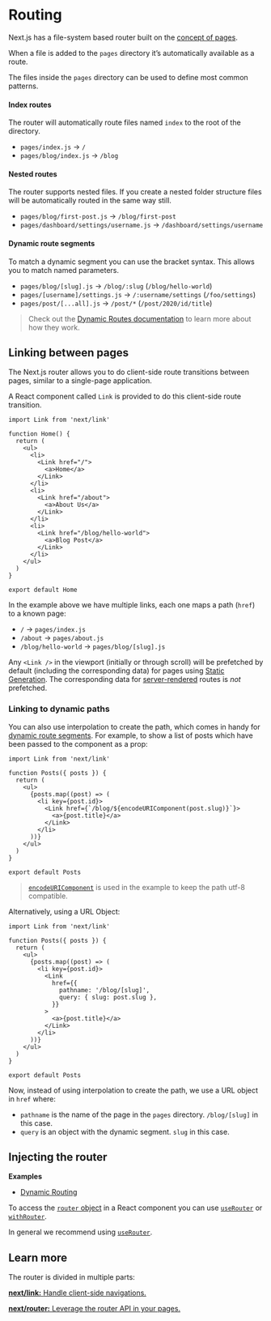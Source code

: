 # Routing

Next.js has a file-system based router built on the [concept of pages](/docs/basic-features/pages.md).

When a file is added to the `pages` directory it’s automatically available as a route.

The files inside the `pages` directory can be used to define most common patterns.

#### Index routes

The router will automatically route files named `index` to the root of the directory.

- `pages/index.js` → `/`
- `pages/blog/index.js` → `/blog`

#### Nested routes

The router supports nested files. If you create a nested folder structure files will be automatically routed in the same way still.

- `pages/blog/first-post.js` → `/blog/first-post`
- `pages/dashboard/settings/username.js` → `/dashboard/settings/username`

#### Dynamic route segments

To match a dynamic segment you can use the bracket syntax. This allows you to match named parameters.

- `pages/blog/[slug].js` → `/blog/:slug` (`/blog/hello-world`)
- `pages/[username]/settings.js` → `/:username/settings` (`/foo/settings`)
- `pages/post/[...all].js` → `/post/*` (`/post/2020/id/title`)

> Check out the [Dynamic Routes documentation](/docs/routing/dynamic-routes.md) to learn more about how they work.

## Linking between pages

The Next.js router allows you to do client-side route transitions between pages, similar to a single-page application.

A React component called `Link` is provided to do this client-side route transition.

    import Link from 'next/link'

    function Home() {
      return (
        <ul>
          <li>
            <Link href="/">
              <a>Home</a>
            </Link>
          </li>
          <li>
            <Link href="/about">
              <a>About Us</a>
            </Link>
          </li>
          <li>
            <Link href="/blog/hello-world">
              <a>Blog Post</a>
            </Link>
          </li>
        </ul>
      )
    }

    export default Home

In the example above we have multiple links, each one maps a path (`href`) to a known page:

- `/` → `pages/index.js`
- `/about` → `pages/about.js`
- `/blog/hello-world` → `pages/blog/[slug].js`

Any `<Link />` in the viewport (initially or through scroll) will be prefetched by default (including the corresponding data) for pages using [Static Generation](/docs/basic-features/data-fetching.md#getstaticprops-static-generation). The corresponding data for [server-rendered](https://nextjs.org/docs/basic-features/data-fetching#getserversideprops-server-side-rendering) routes is _not_ prefetched.

### Linking to dynamic paths

You can also use interpolation to create the path, which comes in handy for [dynamic route segments](#dynamic-route-segments). For example, to show a list of posts which have been passed to the component as a prop:

    import Link from 'next/link'

    function Posts({ posts }) {
      return (
        <ul>
          {posts.map((post) => (
            <li key={post.id}>
              <Link href={`/blog/${encodeURIComponent(post.slug)}`}>
                <a>{post.title}</a>
              </Link>
            </li>
          ))}
        </ul>
      )
    }

    export default Posts

> [`encodeURIComponent`](https://developer.mozilla.org/en-US/docs/Web/JavaScript/Reference/Global_Objects/encodeURIComponent) is used in the example to keep the path utf-8 compatible.

Alternatively, using a URL Object:

    import Link from 'next/link'

    function Posts({ posts }) {
      return (
        <ul>
          {posts.map((post) => (
            <li key={post.id}>
              <Link
                href={{
                  pathname: '/blog/[slug]',
                  query: { slug: post.slug },
                }}
              >
                <a>{post.title}</a>
              </Link>
            </li>
          ))}
        </ul>
      )
    }

    export default Posts

Now, instead of using interpolation to create the path, we use a URL object in `href` where:

- `pathname` is the name of the page in the `pages` directory. `/blog/[slug]` in this case.
- `query` is an object with the dynamic segment. `slug` in this case.

## Injecting the router

**Examples**

- [Dynamic Routing](https://github.com/vercel/next.js/tree/canary/examples/dynamic-routing)

To access the [`router` object](/docs/api-reference/next/router.md#router-object) in a React component you can use [`useRouter`](/docs/api-reference/next/router.md#useRouter) or [`withRouter`](/docs/api-reference/next/router.md#withRouter).

In general we recommend using [`useRouter`](/docs/api-reference/next/router.md#useRouter).

## Learn more

The router is divided in multiple parts:

[**next/link:** <span class="small">Handle client-side navigations.</span>](/docs/api-reference/next/link.md)

[**next/router:** <span class="small">Leverage the router API in your pages.</span>](/docs/api-reference/next/router.md)
